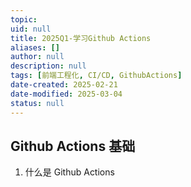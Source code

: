 ```yaml
---
topic: 
uid: null
title: 2025Q1-学习Github Actions
aliases: []
author: null
description: null
tags: [前端工程化, CI/CD, GithubActions]
date-created: 2025-02-21
date-modified: 2025-03-04
status: null
---
```


## Github Actions 基础

1. 什么是 Github Actions
